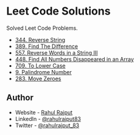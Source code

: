 # Leet Code Solutions

Solved Leet Code Problems.

- [344. Reverse String](./344.Reverse-String.js)
- [389. Find The Difference](./389.Find-the-Difference.js)
- [557. Reverse Words in a String III](./557.Reverse-Words-in-a-String-III.js)
- [448. Find All Numbers Disappeared in an Array](./448.Find-All-Numbers-Disappeared-in-an-Array.js)
- [709. To Lower Case](./709.-To-Lower-Case.js)
- [9. Palindrome Number](./9.Palindrome-Number.js)
- [283. Move Zeroes](./283.Move-Zeroes.js)

## Author

- Website - [Rahul Rajput](https://rahulrajput83-portfolio.vercel.app/)
- LinkedIn - [@rahulrajput83](https://www.linkedin.com/in/rahulrajput83)
- Twitter - [@rahulrajput_83](https://twitter.com/rahulrajput_83)
